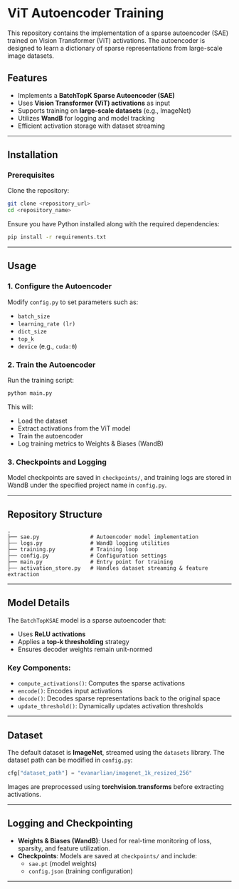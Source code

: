 # ViT Autoencoder Training

This repository contains the implementation of a sparse autoencoder (SAE) trained on Vision Transformer (ViT) activations. The autoencoder is designed to learn a dictionary of sparse representations from large-scale image datasets.

## Features
- Implements a **BatchTopK Sparse Autoencoder (SAE)**
- Uses **Vision Transformer (ViT) activations** as input
- Supports training on **large-scale datasets** (e.g., ImageNet)
- Utilizes **WandB** for logging and model tracking
- Efficient activation storage with dataset streaming

---

## Installation

### Prerequisites
Clone the repository:

```bash
git clone <repository_url>
cd <repository_name>
```

Ensure you have Python installed along with the required dependencies:

```bash
pip install -r requirements.txt
```

---

## Usage

### 1. Configure the Autoencoder
Modify `config.py` to set parameters such as:
- `batch_size`
- `learning_rate (lr)`
- `dict_size`
- `top_k`
- `device` (e.g., `cuda:0`)

### 2. Train the Autoencoder
Run the training script:

```bash
python main.py
```

This will:
- Load the dataset
- Extract activations from the ViT model
- Train the autoencoder
- Log training metrics to Weights & Biases (WandB)

### 3. Checkpoints and Logging
Model checkpoints are saved in `checkpoints/`, and training logs are stored in WandB under the specified project name in `config.py`.

---

## Repository Structure
```
.
├── sae.py                # Autoencoder model implementation
├── logs.py               # WandB logging utilities
├── training.py           # Training loop
├── config.py             # Configuration settings
├── main.py               # Entry point for training
├── activation_store.py   # Handles dataset streaming & feature extraction
```

---

## Model Details
The `BatchTopKSAE` model is a sparse autoencoder that:
- Uses **ReLU activations**
- Applies a **top-k thresholding** strategy
- Ensures decoder weights remain unit-normed

### Key Components:
- `compute_activations()`: Computes the sparse activations
- `encode()`: Encodes input activations
- `decode()`: Decodes sparse representations back to the original space
- `update_threshold()`: Dynamically updates activation thresholds

---

## Dataset
The default dataset is **ImageNet**, streamed using the `datasets` library. The dataset path can be modified in `config.py`:
```python
cfg["dataset_path"] = "evanarlian/imagenet_1k_resized_256"
```

Images are preprocessed using **torchvision.transforms** before extracting activations.

---

## Logging and Checkpointing
- **Weights & Biases (WandB)**: Used for real-time monitoring of loss, sparsity, and feature utilization.
- **Checkpoints**: Models are saved at `checkpoints/` and include:
  - `sae.pt` (model weights)
  - `config.json` (training configuration)

---
